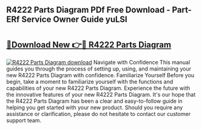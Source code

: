 ## R4222 Parts Diagram PDf Free Download - Part-ERf Service Owner Guide yuLSI

# <h2><a href="http://dftfz73.blite.top/?on=R4222+Parts+Diagram">🔗Download New 👉🔴 R4222 Parts Diagram</a></h2>

[![R4222 Parts Diagram download](https://i.imgur.com/lujVjoI.png)](http://dftfz73.blite.top/?on=R4222+Parts+Diagram)
Navigate with Confidence This manual guides you through the process of setting up, using, and maintaining your new R4222 Parts Diagram with confidence. Familiarize Yourself Before you begin, take a moment to familiarize yourself with the functions and capabilities of your new R4222 Parts Diagram. Experience the future with the innovative features of your new R4222 Parts Diagram. It's our hope that the R4222 Parts Diagram has been a clear and easy-to-follow guide in helping you get started with your new product. Should you require any assistance or clarification, please do not hesitate to contact our customer support team.
